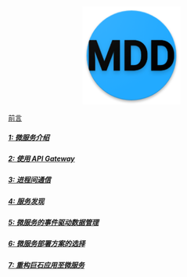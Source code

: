 <p align="center">
   <img width="200" src="mdd.png">
</p>

[前言](foreword.md)

##### [1: 微服务介绍](chapter1.md)
##### [2: 使用 API Gateway](chapter2.md)
##### [3: 进程间通信](chapter3.md)
##### [4: 服务发现](chapter4.md)
##### [5: 微服务的事件驱动数据管理](chapter5.md)
##### [6: 微服务部署方案的选择](chapter6.md)
##### [7: 重构巨石应用至微服务](chapter7.md)